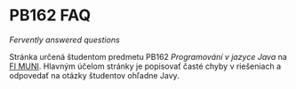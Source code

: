PB162 FAQ
=========

_Fervently answered questions_

Stránka určená študentom predmetu PB162 _Programování v jazyce Java_ na [FI MUNI](http://fi.muni.cz). Hlavným účelom stránky je popisovať časté chyby v riešeniach a odpovedať na otázky študentov ohľadne Javy.